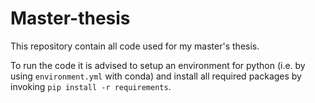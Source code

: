 # Master-thesis
This repository contain all code used for my master's thesis.

To run the code it is advised to setup an environment for python (i.e. by using `environment.yml` with conda) and install all required packages by invoking `pip install -r requirements`.